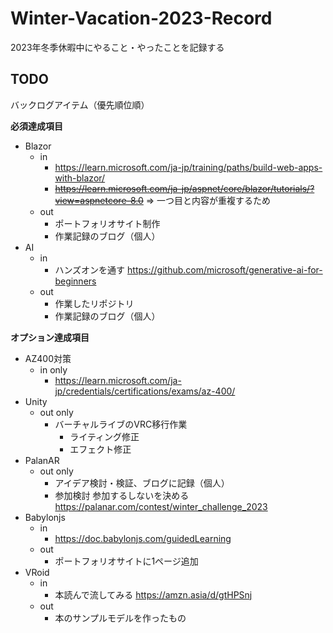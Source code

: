 # Winter-Vacation-2023-Record

2023年冬季休暇中にやること・やったことを記録する

## TODO
バックログアイテム（優先順位順）

**必須達成項目**
- Blazor
    - in
        - https://learn.microsoft.com/ja-jp/training/paths/build-web-apps-with-blazor/
        - ~~https://learn.microsoft.com/ja-jp/aspnet/core/blazor/tutorials/?view=aspnetcore-8.0~~ => 一つ目と内容が重複するため
    - out
        - ポートフォリオサイト制作
        - 作業記録のブログ（個人）
- AI
    - in
        - ハンズオンを通す
https://github.com/microsoft/generative-ai-for-beginners
    - out
        - 作業したリポジトリ
        - 作業記録のブログ（個人）    

**オプション達成項目**
- AZ400対策
    - in only
        - https://learn.microsoft.com/ja-jp/credentials/certifications/exams/az-400/
- Unity
    - out only
        - バーチャルライブのVRC移行作業
            - ライティング修正
            - エフェクト修正
- PalanAR
    - out only
        - アイデア検討・検証、ブログに記録（個人）
        - 参加検討 参加するしないを決める
https://palanar.com/contest/winter_challenge_2023
- Babylonjs
    - in
        - https://doc.babylonjs.com/guidedLearning
    - out
        - ポートフォリオサイトに1ページ追加
- VRoid
    - in
        - 本読んで流してみる
https://amzn.asia/d/gtHPSnj
    - out
        - 本のサンプルモデルを作ったもの

